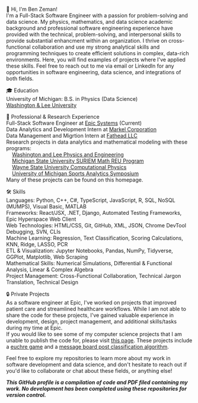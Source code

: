 👋 Hi, I'm Ben Zeman!  
I'm a Full-Stack Software Engineer with a passion for problem-solving and data science. My physics, mathematics, and data science academic background and professional software engineering experience have provided with the technical, problem-solving, and interpersonal skills to provide substantial enhancment within an organization. I thrive on cross-functional collaboration and use my strong analytical skills and programming techniques to create efficient solutions in complex, data-rich environments. Here, you will find examples of projects where I've applied these skills. Feel free to reach out to me via email or LinkedIn for any opportunities in software engineering, data science, and integrations of both fields.  

🎓 Education  
University of Michigan: B.S. in Physics (Data Science)  
[Washington & Lee University](https://www.wlu.edu/)

💼 Professional & Research Experience  
Full-Stack Software Engineer at [Epic Systems](https://www.epic.com/) (Current)  
Data Analytics and Development Intern at [Markel Corporation](https://www.markel.com/)  
Data Management and Migrtion Intern at [Fathead LLC](https://fathead.com/?utm_campaign=2018-affiliate-program&utm_content=fhs-ad&affiliate_id=159404&click_id=4376304031&cm_mmc=EE-_-AFFILIATE-_-159404-_-8-10810&utm_source=pepperjam&utm_medium=affiliate&clickId=4376304031)  
Research projects in data analytics and mathematical modeling with these programs:  
&nbsp;&nbsp;&nbsp;&nbsp;[Washington and Lee Physics and Engineering](https://my.wlu.edu/physics-and-engineering-department)  
&nbsp;&nbsp;&nbsp;&nbsp;[Michigan State University SURIEM Math REU Program](https://lbc.msu.edu/about/suriem.html)    
&nbsp;&nbsp;&nbsp;&nbsp;[Wayne State University Computational Physics](https://clas.wayne.edu/physics)  
&nbsp;&nbsp;&nbsp;&nbsp;[University of Michigan Sports Analytics Symposium](https://www.bing.com/search?q=michigan+sports+analytics+symposium&cvid=30bc1c115853458cb6b7a9534a1ce126&aqs=edge..69i57j0l8.8333j0j9&FORM=ANAB01&PC=DCTS)   
Many of these projects can be found on this homepage.  

🛠 Skills  
Languages: Python, C++, C#, TypeScript, JavaScript, R, SQL, NoSQL (MUMPS), Visual Basic, MATLAB  
Frameworks: React/JSX, .NET, Django, Automated Testing Frameworks, Epic Hyperspace Web Client  
Web Technologies: HTML/CSS, Git, GitHub, XML, JSON, Chrome DevTool Debugging, SVN, CLIs  
Machine Learning: Regression, Text Classification, Scoring Calculations, KNN, Ridge, LASSO, PCR  
ETL & Visualization: Jupyter Notebooks, Pandas, NumPy, Tidyverse, GGPlot, Matplotlib, Web Scraping  
Mathematical Skills: Numerical Simulations, Differential & Functional Analysis, Linear & Complex Algebra  
Project Management: Cross-Functional Collaboration, Technical Jargon Translation, Technical Design  

🔒 Private Projects  
As a software engineer at Epic, I've worked on projects that improved patient care and streamlined healthcare workflows. While I am not able to share the code for these projects, I've gained valuable experience in development, design, project management, and additional skills/tasks during my time at Epic.   
If you would like to see some of my computer science projects that I am unable to publish the code for, please visit [this page](https://eecs280staff.github.io/eecs280.org/archive/). These projects include a [euchre game](https://eecs280staff.github.io/p3-euchre/) and a [message board post classification algorithm](https://eecs280staff.github.io/p4-web/).  
 
Feel free to explore my repositories to learn more about my work in software development and data science, and don't hesitate to reach out if you'd like to collaborate or chat about these fields, or anything else!  

***This GitHub profile is a compilation of code and PDF filed containing my work. No development has been completed using these repositories for version control.***
